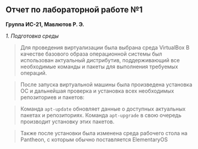 ## Отчет по лабораторной работе №1
**Группа ИС-21, Мавлютов Р. Э.**

 *1. Подготовка среды*
 
> Для проведения виртуализации была выбрана среда VirtualBox
> В качестве базового образа операционной системы был использован актуальный дистрибутив, поддерживающий все необходимые команды и пакеты для выполнения требуемых операций.

> После запуска виртуальной машины была произведена установка ОС и дальнейшая проверка и установка всех необходимых репозиториев и пакетов:

> Команда `apt-update` обновляет данные о доступных актуальных пакетах и репозиториях.
> Команда `apt-upgrade` в свою очередь производит установку этих пакетов.

> Также после установки была изменена среда рабочего стола на Pantheon, с которым обычно поставляется ElementaryOS
